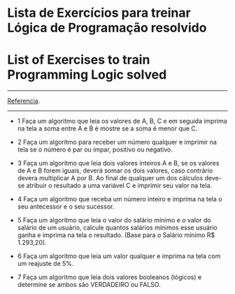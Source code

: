 # Lista de Exercícios para treinar Lógica de Programação resolvido
# List of Exercises to train Programming Logic solved
***
[Referencia](https://www.dio.me/articles/lista-de-exercicios-para-treinar-logica-de-programacao).

***
- 1 Faça um algoritmo que leia os valores de A, B, C e em seguida imprima na tela a soma entre A e B é mostre se a soma é menor que C.

- 2 Faça um algoritmo para receber um número qualquer e imprimir na tela se o número é par ou ímpar, positivo ou negativo.

- 3 Faça um algoritmo que leia dois valores inteiros A e B, se os valores de A e B forem iguais, deverá somar os dois valores, 
    caso contrário devera multiplicar A por B. Ao final de qualquer um dos cálculos deve-se atribuir o resultado a uma variável C e
    imprimir seu valor na tela.

- 4 Faça um algoritmo que receba um número inteiro e imprima na tela o seu antecessor e o seu sucessor.

- 5 Faça um algoritmo que leia o valor do salário mínimo e o valor do salário de um usuário, calcule quantos salários mínimos esse 
    usuário ganha e imprima na tela o resultado. (Base para o Salário mínimo R$ 1.293,20).

- 6  Faça um algoritmo que leia um valor qualquer e imprima na tela com um reajuste de 5%.

- 7 Faça um algoritmo que leia dois valores booleanos (lógicos) e determine se ambos são VERDADEIRO ou FALSO.